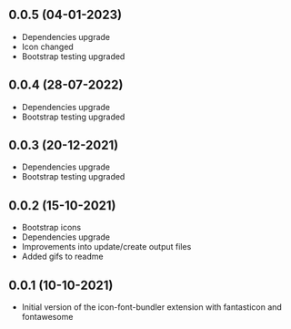 ## 0.0.5 (04-01-2023)
- Dependencies upgrade
- Icon changed
- Bootstrap testing upgraded

## 0.0.4 (28-07-2022)
- Dependencies upgrade
- Bootstrap testing upgraded

## 0.0.3 (20-12-2021)
- Dependencies upgrade
- Bootstrap testing upgraded

## 0.0.2 (15-10-2021)
- Bootstrap icons
- Dependencies upgrade
- Improvements into update/create output files
- Added gifs to readme

## 0.0.1 (10-10-2021)

- Initial version of the icon-font-bundler extension with fantasticon and fontawesome
